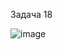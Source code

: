 Задача 18

![image](https://user-images.githubusercontent.com/58388133/135718136-dc4351cc-4229-41ac-96da-49a781081bf0.png)

